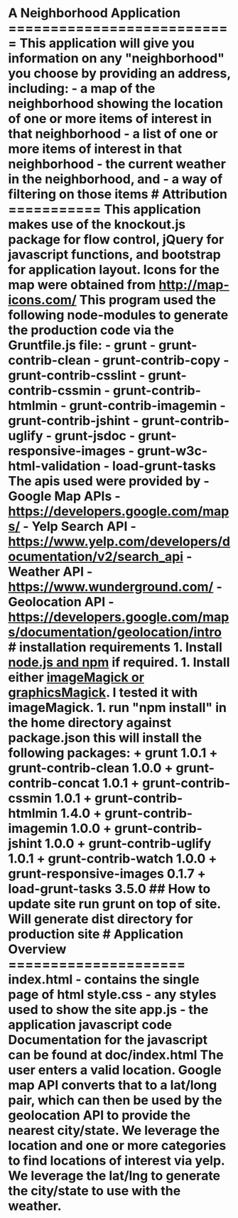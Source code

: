 # A Neighborhood Application =========================== This application will give you information on any "neighborhood" you choose by providing an address, including: - a map of the neighborhood showing the location of one or more items of interest in that neighborhood - a list of one or more items of interest in that neighborhood - the current weather in the neighborhood, and - a way of filtering on those items # Attribution =========== This application makes use of the knockout.js package for flow control, jQuery for javascript functions, and bootstrap for application layout. Icons for the map were obtained from http://map-icons.com/ This program used the following node-modules to generate the production code via the Gruntfile.js file: - grunt - grunt-contrib-clean - grunt-contrib-copy - grunt-contrib-csslint - grunt-contrib-cssmin - grunt-contrib-htmlmin - grunt-contrib-imagemin - grunt-contrib-jshint - grunt-contrib-uglify - grunt-jsdoc - grunt-responsive-images - grunt-w3c-html-validation - load-grunt-tasks The apis used were provided by - Google Map APIs - https://developers.google.com/maps/ - Yelp Search API - https://www.yelp.com/developers/documentation/v2/search_api - Weather API - https://www.wunderground.com/ - Geolocation API - https://developers.google.com/maps/documentation/geolocation/intro # installation requirements 1. Install [node.js and npm](https://docs.npmjs.com/getting-started/installing-node) if required. 1. Install either [imageMagick or graphicsMagick](https://www.npmjs.com/package/grunt-responsive-images). I tested it with imageMagick. 1. run "npm install" in the home directory against package.json this will install the following packages: + grunt 1.0.1 + grunt-contrib-clean 1.0.0 + grunt-contrib-concat 1.0.1 + grunt-contrib-cssmin 1.0.1 + grunt-contrib-htmlmin 1.4.0 + grunt-contrib-imagemin 1.0.0 + grunt-contrib-jshint 1.0.0 + grunt-contrib-uglify 1.0.1 + grunt-contrib-watch 1.0.0 + grunt-responsive-images 0.1.7 + load-grunt-tasks 3.5.0 ## How to update site run grunt on top of site. Will generate dist directory for production site # Application Overview ===================== index.html - contains the single page of html style.css - any styles used to show the site app.js - the application javascript code Documentation for the javascript can be found at doc/index.html The user enters a valid location. Google map API converts that to a lat/long pair, which can then be used by the geolocation API to provide the nearest city/state. We leverage the location and one or more categories to find locations of interest via yelp. We leverage the lat/lng to generate the city/state to use with the weather.